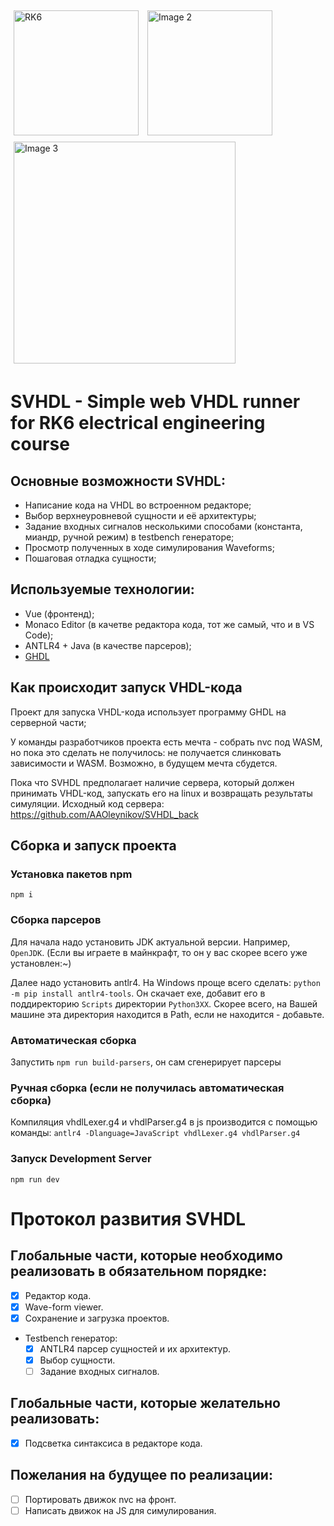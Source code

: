 <div>
    <img src="https://github.com/AAOleynikov/MVHDL/assets/157613831/19e7d8c5-7ebb-46ea-9561-be825d3d8943" alt="RK6" width="200" style="display:inline-block; margin: 5px;">
    <img src="https://github.com/user-attachments/assets/4ed0606c-ab9b-41ca-9151-772399b2e51d" alt="Image 2" width="200" style="display:inline-block; margin: 5px;">
    <img src="https://github.com/user-attachments/assets/dd397784-c4b8-41d7-855c-de774b87fd15" alt="Image 3" width="355" style="display:inline-block; margin: 5px;">
</div>

# SVHDL - Simple web VHDL runner for RK6 electrical engineering course

## Основные возможности SVHDL:

* Написание кода на VHDL во встроенном редакторе;
* Выбор верхнеуровневой сущности и её архитектуры;
* Задание входных сигналов несколькими способами (константа, миандр, ручной режим) в testbench генераторе;
* Просмотр полученных в ходе симулирования Waveforms;
* Пошаговая отладка сущности;

## Используемые технологии:

- Vue (фронтенд);
- Monaco Editor (в качетве редактора кода, тот же самый, что и в VS Code);
- ANTLR4 + Java (в качестве парсеров);
- [GHDL](https://github.com/ghdl/ghdl.git)

## Как происходит запуск VHDL-кода

Проект для запуска VHDL-кода использует программу GHDL на серверной части;

У команды разработчиков проекта есть мечта - собрать nvc под WASM, но пока это сделать не получилось: не получается слинковать зависимости и WASM. Возможно, в будущем мечта сбудется.

Пока что SVHDL предполагает наличие сервера, который должен принимать VHDL-код, запускать его на linux и возвращать результаты симуляции. Исходный код сервера: https://github.com/AAOleynikov/SVHDL_back

## Сборка и запуск проекта

### Установка пакетов npm

`npm i`

### Сборка парсеров

Для начала надо установить JDK актуальной версии. Например, `OpenJDK`.
(Если вы играете в майнкрафт, то он у вас скорее всего уже установлен:~)

Далее надо установить antlr4. На Windows проще всего сделать:
`python -m pip install antlr4-tools`.
Он скачает exe, добавит его в поддиректорию `Scripts` директории `Python3XX`. Скорее всего, на Вашей машине эта директория находится в Path, если не находится - добавьте.

### Автоматическая сборка

Запустить `npm run build-parsers`, он сам сгенерирует парсеры

### Ручная сборка (если не получилась автоматическая сборка)

Компиляция vhdlLexer.g4 и vhdlParser.g4 в js производится с помощью команды:
`antlr4 -Dlanguage=JavaScript vhdlLexer.g4 vhdlParser.g4`

### Запуск Development Server

`npm run dev`

# Протокол развития SVHDL

## Глобальные части, которые необходимо реализовать в обязательном порядке:

- [x] Редактор кода.
- [x] Wave-form viewer.
- [x] Сохранение и загрузка проектов.
- Testbench генератор:
	- [x] ANTLR4 парсер сущностей и их архитектур.
	- [x] Выбор сущности.
	- [ ] Задание входных сигналов.

## Глобальные части, которые желательно реализовать:
- [x] Подсветка синтаксиса в редакторе кода.

## Пожелания на будущее по реализации:
- [ ] Портировать движок nvc на фронт.
- [ ] Написать движок на JS для симулирования.
